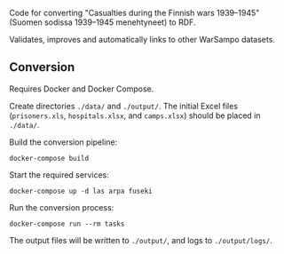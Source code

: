 Code for converting 
"Casualties during the Finnish wars 1939–1945" (Suomen sodissa 1939–1945 menehtyneet) to RDF.

Validates, improves and automatically links to other WarSampo datasets.

## Conversion

Requires Docker and Docker Compose.

Create directories `./data/` and `./output/`.
The initial Excel files (`prisoners.xls`, `hospitals.xlsx`, and `camps.xlsx`) should be placed in `./data/`.

Build the conversion pipeline:

`docker-compose build`

Start the required services:

`docker-compose up -d las arpa fuseki`

Run the conversion process:

`docker-compose run --rm tasks`

The output files will be written to `./output/`, and logs to `./output/logs/`.
